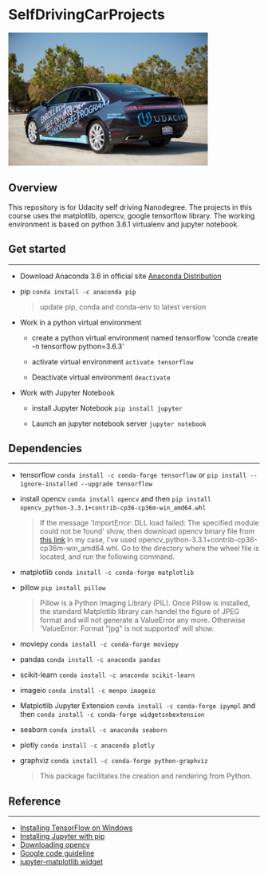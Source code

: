 # SelfDrivingCarProjects

<img src="./img/cover.jpeg" alt="Overview" width="400px" height="267px">

## Overview

This repository is for Udacity self driving Nanodegree. The projects in this course uses the matplotlib, opencv, google tensorflow library. The working environment is based on python 3.6.1 virtualenv and jupyter notebook. 

##  Get started
------

* Download Anaconda 3.6 in official site
[Anaconda Distribution](https://www.anaconda.com/download/#windows)

* pip `conda install -c anaconda pip`

  > update pip, conda and conda-env to latest version

* Work in a python virtual environment
  
  - create a python virtual environment named tensorflow 'conda create -n tensorflow python=3.6.3'

  - activate virtual environment `activate tensorflow`

  - Deactivate virtual environment `deactivate`

* Work with Jupyter Notebook 

  - install Jupyter Notebook `pip install jupyter`

  - Launch an jupyter notebook server `jupyter notebook`

## Dependencies 
------

* tensorflow `conda install -c conda-forge tensorflow` or `pip install --ignore-installed --upgrade tensorflow`

* install opencv `conda install opencv` and then `pip install opencv_python-3.3.1+contrib-cp36-cp36m-win_amd64.whl`

  > If the message 'ImportError: DLL load failed: The specified module could not be found' show, then download opencv binary file from [this link](https://www.lfd.uci.edu/~gohlke/pythonlibs/#opencv) In my case, I’ve used opencv_python-3.3.1+contrib-cp36-cp36m-win_amd64.whl. Go to the directory where the wheel file is located, and run the following command.

* matplotlib `conda install -c conda-forge matplotlib`

* pillow `pip install pillow`

  > Pillow is a Python Imaging Library (PIL). Once Pillow is installed, the standard Matplotlib library can handel the figure of JPEG format and will not generate a ValueError any more. Otherwise 'ValueError: Format "jpg" is not supported' will show.


* moviepy `conda install -c conda-forge moviepy `

* pandas `conda install -c anaconda pandas`

* scikit-learn `conda install -c anaconda scikit-learn `

* imageio `conda install -c menpo imageio`

* Matplotlib Jupyter Extension `conda install -c conda-forge ipympl` and then `conda install -c conda-forge widgetsnbextension`

* seaborn `conda install -c anaconda seaborn`

* plotly `conda install -c anaconda plotly`

* graphviz `conda install -c conda-forge python-graphviz`
  > This package facilitates the creation and rendering from Python.

## Reference
------
* [Installing TensorFlow on Windows](https://www.tensorflow.org/install/install_windows)
* [Installing Jupyter with pip](http://jupyter.readthedocs.io/en/latest/install.html)
* [Downloading opencv](https://www.lfd.uci.edu/~gohlke/pythonlibs/#opencv)
* [Google code guideline](https://google.github.io/styleguide/)
* [jupyter-matplotlib widget](https://github.com/matplotlib/jupyter-matplotlib)